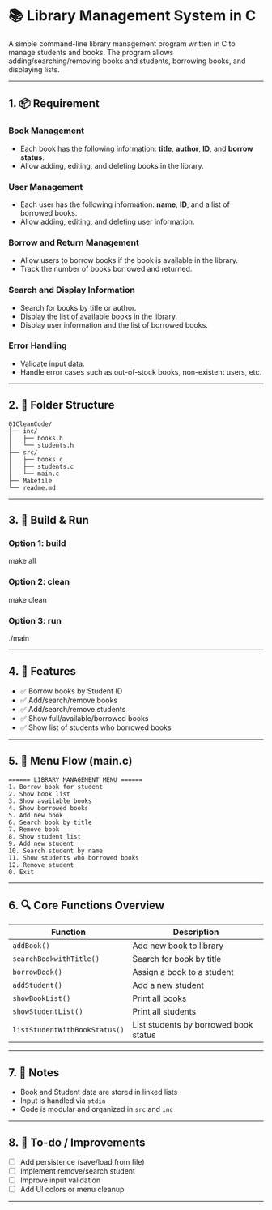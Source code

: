 # 📚 Library Management System in C

A simple command-line library management program written in C to manage students and books. The program allows adding/searching/removing books and students, borrowing books, and displaying lists.

---

## 1. 📦 Requirement

### Book Management
- Each book has the following information: **title**, **author**, **ID**, and **borrow status**.
- Allow adding, editing, and deleting books in the library.

### User Management
- Each user has the following information: **name**, **ID**, and a list of borrowed books.
- Allow adding, editing, and deleting user information.

### Borrow and Return Management
- Allow users to borrow books if the book is available in the library.
- Track the number of books borrowed and returned.

### Search and Display Information
- Search for books by title or author.
- Display the list of available books in the library.
- Display user information and the list of borrowed books.

### Error Handling
- Validate input data.
- Handle error cases such as out-of-stock books, non-existent users, etc.

---

## 2. 📁 Folder Structure

```
01CleanCode/
├── inc/
│   ├── books.h
│   └── students.h
├── src/
│   ├── books.c
│   ├── students.c
│   └── main.c
├── Makefile
└── readme.md
```

---

## 3. 🔧 Build & Run

### Option 1: build

make all

### Option 2: clean 

make clean

### Option 3: run

./main

---

## 4. 🧠 Features

- ✅ Borrow books by Student ID
- ✅ Add/search/remove books
- ✅ Add/search/remove students
- ✅ Show full/available/borrowed books
- ✅ Show list of students who borrowed books

---

## 5. 🧭 Menu Flow (main.c)

```text
====== LIBRARY MANAGEMENT MENU ======
1. Borrow book for student
2. Show book list
3. Show available books
4. Show borrowed books
5. Add new book
6. Search book by title
7. Remove book
8. Show student list
9. Add new student
10. Search student by name
11. Show students who borrowed books
12. Remove student
0. Exit
```

---

## 6. 🔍 Core Functions Overview

| Function                         | Description                                  |
|----------------------------------|----------------------------------------------|
| `addBook()`                      | Add new book to library                      |
| `searchBookwithTitle()`          | Search for book by title                     |
| `borrowBook()`                   | Assign a book to a student                   |
| `addStudent()`                   | Add a new student                            |
| `showBookList()`                 | Print all books                              |
| `showStudentList()`              | Print all students                           |
| `listStudentWithBookStatus()`    | List students by borrowed book status        |

---

## 7. 🧼 Notes

- Book and Student data are stored in linked lists
- Input is handled via `stdin`
- Code is modular and organized in `src` and `inc`

---

## 8. 📌 To-do / Improvements

- [ ] Add persistence (save/load from file)
- [ ] Implement remove/search student
- [ ] Improve input validation
- [ ] Add UI colors or menu cleanup

---

